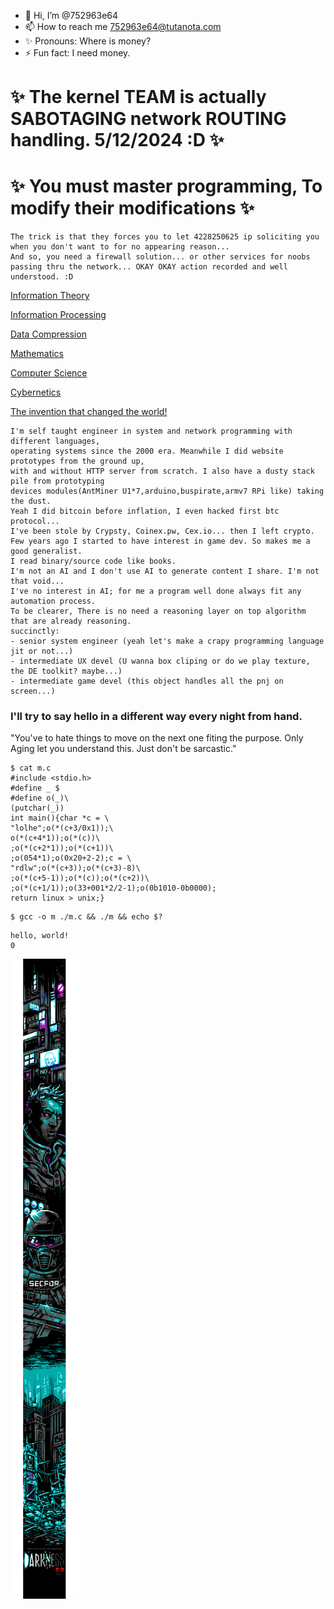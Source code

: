 - 👋 Hi, I’m @752963e64
- 📫 How to reach me 752963e64@tutanota.com
- ✨ Pronouns: Where is money?
- ⚡ Fun fact: I need money.

# ✨ The kernel TEAM is actually SABOTAGING network ROUTING handling. 5/12/2024 :D ✨

# ✨ You must master programming, To modify their modifications ✨

```
The trick is that they forces you to let 4228250625 ip soliciting you when you don't want to for no appearing reason...
And so, you need a firewall solution... or other services for noobs passing thru the network... OKAY OKAY action recorded and well understood. :D
```

[Information Theory](https://en.wikipedia.org/wiki/Information_theory)

[Information Processing](https://en.wikipedia.org/wiki/Information_technology)

[Data Compression](https://en.wikipedia.org/wiki/Data_compression)

[Mathematics](https://en.wikipedia.org/wiki/Mathematics)

[Computer Science](https://en.wikipedia.org/wiki/Computer_science)

[Cybernetics](https://en.wikipedia.org/wiki/Cybernetics)

[The invention that changed the world!](https://www.youtube.com/watch?v=pQ2dI_B_Ycg)


```
I'm self taught engineer in system and network programming with different languages,
operating systems since the 2000 era. Meanwhile I did website prototypes from the ground up,
with and without HTTP server from scratch. I also have a dusty stack pile from prototyping
devices modules(AntMiner U1*7,arduino,buspirate,armv7 RPi like) taking the dust.
Yeah I did bitcoin before inflation, I even hacked first btc protocol...
I've been stole by Crypsty, Coinex.pw, Cex.io... then I left crypto.
Few years ago I started to have interest in game dev. So makes me a good generalist.
I read binary/source code like books.
I'm not an AI and I don't use AI to generate content I share. I'm not that void...
I've no interest in AI; for me a program well done always fit any automation process.
To be clearer, There is no need a reasoning layer on top algorithm that are already reasoning.
succinctly:
- senior system engineer (yeah let's make a crapy programming language jit or not...)
- intermediate UX devel (U wanna box cliping or do we play texture, the DE toolkit? maybe...)
- intermediate game devel (this object handles all the pnj on screen...)
```

### I'll try to say hello in a different way every night from hand.

"You've to hate things to move on the next one fiting the purpose. Only Aging let you understand this. Just don't be sarcastic."

```
$ cat m.c
#include <stdio.h>
#define _ $
#define o(_)\
(putchar(_))
int main(){char *c = \
"lolhe";o(*(c+3/0x1));\
o(*(c+4*1));o(*(c))\
;o(*(c+2*1));o(*(c+1))\
;o(054*1);o(0x20+2-2);c = \
"rdlw";o(*(c+3));o(*(c+3)-8)\
;o(*(c+5-1));o(*(c));o(*(c+2))\
;o(*(c+1/1));o(33+001*2/2-1);o(0b1010-0b0000);
return linux > unix;}
```

```
$ gcc -o m ./m.c && ./m && echo $?
```

```
hello, world!
0
```

![darkness2.0 Honeybadger](./ungenannt-darkness.ans.png)

<!---
752963e64/752963e64 is a ✨ special ✨ repository because its `README.md` (this file) appears on your GitHub profile.
You can click the Preview link to take a look at your changes.
--->
